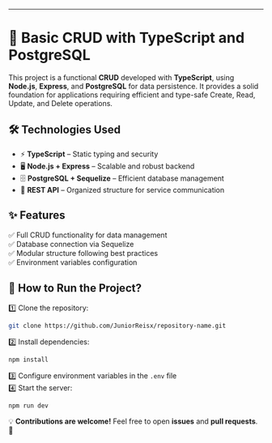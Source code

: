 
---

# 🚀 Basic CRUD with TypeScript and PostgreSQL  

This project is a functional **CRUD** developed with **TypeScript**, using **Node.js**, **Express**, and **PostgreSQL** for data persistence. It provides a solid foundation for applications requiring efficient and type-safe Create, Read, Update, and Delete operations.  

## 🛠️ Technologies Used  
- ⚡ **TypeScript** – Static typing and security  
- 🖥️ **Node.js + Express** – Scalable and robust backend  
- 🗄️ **PostgreSQL + Sequelize** – Efficient database management  
- 🔄 **REST API** – Organized structure for service communication  

## ✨ Features  
✅ Full CRUD functionality for data management  
✅ Database connection via Sequelize  
✅ Modular structure following best practices  
✅ Environment variables configuration  

## 🚀 How to Run the Project?  
1️⃣ Clone the repository:  
   ```bash
   git clone https://github.com/JuniorReisx/repository-name.git
   ```  
2️⃣ Install dependencies:  
   ```bash
   npm install
   ```  
3️⃣ Configure environment variables in the `.env` file  
4️⃣ Start the server:  
   ```bash
   npm run dev
   ```  

💡 **Contributions are welcome!** Feel free to open **issues** and **pull requests**. 🚀
